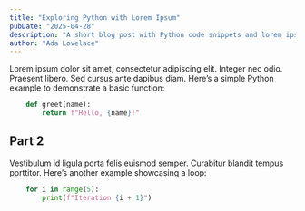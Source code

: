 ```yaml
---
title: "Exploring Python with Lorem Ipsum"
pubDate: "2025-04-28"
description: "A short blog post with Python code snippets and lorem ipsum text."
author: "Ada Lovelace"
---
```


Lorem ipsum dolor sit amet, consectetur adipiscing elit. Integer nec odio. Praesent libero. Sed cursus ante dapibus diam. Here’s a simple Python example to demonstrate a basic function:

```python
    def greet(name):
        return f"Hello, {name}!"
```

## Part 2

Vestibulum id ligula porta felis euismod semper. Curabitur blandit tempus porttitor. Here’s another example showcasing a loop:

```python
    for i in range(5):
        print(f"Iteration {i + 1}")
```
